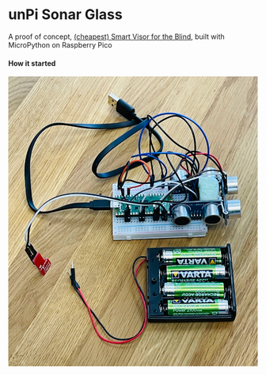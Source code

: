 # unPi Sonar Glass

A proof of concept, [(cheapest) Smart Visor for the Blind](http://sonar.glass.unpi.ro), built with MicroPython on Raspberry Pico

#### How it started

![unPi Sonar Glass on a protoype board](images/protoboard.jpeg) 
